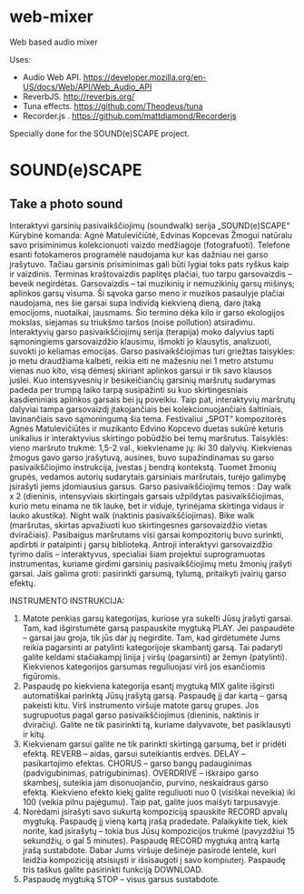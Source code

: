 # web-mixer
Web based audio mixer

Uses:
* Audio Web API. https://developer.mozilla.org/en-US/docs/Web/API/Web_Audio_API
* ReverbJS. http://reverbjs.org/
* Tuna effects. https://github.com/Theodeus/tuna
* Recorder.js . https://github.com/mattdiamond/Recorderjs


Specially done for the SOUND(e)SCAPE project.
# SOUND(e)SCAPE
##   Take a photo sound

Interaktyvi garsinių pasivaikščiojimų (soundwalk) serija „SOUND(e)SCAPE“
Kūrybinė komanda: Agnė Matulevičiūtė, Edvinas Kopcevas
Žmogui natūralu savo prisiminimus kolekcionuoti vaizdo medžiagoje (fotografuoti). Telefone esanti fotokameros programėlė naudojama kur kas dažniau nei garso įrašytuvo. Tačiau garsinis prisiminimas gali būti lygiai toks pats ryškus kaip ir vaizdinis. Terminas kraštovaizdis paplitęs plačiai, tuo tarpu garsovaizdis – beveik negirdėtas. Garsovaizdis – tai muzikinių ir nemuzikinių garsų mišinys; aplinkos garsų visuma. Ši sąvoka garso meno ir muzikos pasaulyje plačiai naudojama, nes šie garsai supa individą kiekvieną dieną, daro įtaką emocijoms, nuotaikai, jausmams. Šio termino dėka kilo ir garso ekologijos mokslas, siejamas su triukšmo taršos (noise pollution) atsiradimu. Interaktyvių garso pasivaikščiojimų serija (terapija) moko dalyvius tapti sąmoningiems garsovaizdžio klausimu, išmokti jo klausytis, analizuoti, suvokti jo keliamas emocijas. Garso pasivaikščiojimas turi griežtas taisykles: jo metu draudžiama kalbėti, reikia eiti ne mažesniu nei 1 metro atstumu vienas nuo kito, visą dėmesį skiriant aplinkos garsui ir tik savo klausos juslei. Kuo intensyvesnių ir besikeičiančių garsinių maršrutų sudarymas padeda per trumpą laiko tarpą susipažinti su kuo skirtingesniais kasdieniniais aplinkos garsais bei jų poveikiu. Taip pat, interaktyvių maršrutų dalyviai tampa garsovaizdį įtakojančiais bei kolekcionuojančiais šaltiniais, lavinančiais savo sąmoningumą šia tema. 
Festivaliui „SPOT“ kompozitorės Agnės Matulevičiūtės ir muzikanto Edvino Kopcevo duetas sukūrė keturis unikalius ir interaktyvius skirtingo pobūdžio bei temų maršrutus. 
Taisyklės: vieno maršruto trukmė: 1,5-2 val., kiekviename jų: iki 30 dalyvių. Kiekvienas žmogus gavo garso įrašytuvą, ausines, buvo supažindinamas su garso pasivaikščiojimo instrukcija, įvestas į bendrą kontekstą. Tuomet žmonių grupės, vedamos autorių sudarytais garsiniais maršrutais, turėjo galimybę įsirašyti jiems įdomiausius garsus. 
Garso pasivaikščiojimų temos :
Day walk x 2 (dieninis, intensyviais skirtingais garsais užpildytas pasivaikščiojimas, kurio metu einama ne tik lauke, bet ir viduje, tyrinėjama skirtinga vidaus ir lauko akustika).
Night walk (naktinis pasivaikščiojimas).
Bike walk (maršrutas, skirtas apvažiuoti kuo skirtingesnes garsovaizdžio vietas dviračiais).
Pasibaigus maršrutams visi garsai kompozitorių buvo surinkti, apdirbti ir patalpinti į garsų biblioteką. Antroji interaktyvi garsovaizdžio tyrimo dalis – interaktyvus, specialiai šiam projektui suprogramuotas instrumentas, kuriame girdimi garsinių pasivaikščiojimų metu žmonių įrašyti garsai. Jais galima groti: pasirinkti garsumą, tylumą, pritaikyti įvairių garso efektų.

INSTRUMENTO INSTRUKCIJA:
1. Matote penkias garsų kategorijas, kuriose yra sukelti Jūsų įrašyti garsai. Tam, kad išgirstumėte garsą paspauskite mygtuką PLAY. Jei paspaudėte – garsai jau groja, tik jūs dar jų negirdite. Tam, kad girdėtumėte Jums reikia pagarsinti ar patylinti kategorijoje skambantį garsą. Tai padaryti galite keldami stačiakampį linija į viršų (pagarsinti) ar žemyn (patylinti). Kiekvienos kategorijos garsumas reguliuojasi virš jos esančiomis figūromis.
2. Paspaudę po kiekviena kategorija esantį mygtuką MIX galite išgirsti automatiškai parinktą Jūsų įrašytą garsą. Paspaudę jį dar kartą – garsą pakeisti kitu. Virš instrumento viršuje matote garsų grupes. Jos sugrupuotus pagal garso pasivaikščiojimus (dieninis, naktinis ir dviračių). Galite ne tik pasirinkti tą, kuriame dalyvavote, bet pasiklausyti ir kitų.
3. Kiekvienam garsui galite ne tik parinkti skirtingą garsumą, bet ir pridėti efektą.
REVERB – aidas, garsui suteikiantis erdvės.
DELAY – pasikartojimo efektas.
CHORUS – garso bangų padauginimas (padvigubinimas, patrigubinimas).
OVERDRIVE – iškraipo garso skambesį, suteikia jam disonuojančio, purvino, neskaidraus garso efektą.
Kiekvieno efekto kiekį galite reguliuoti nuo 0 (visiškai neveikia) iki 100 (veikia pilnu pajėgumu). Taip pat, galite juos maišyti tarpusavyje.
4. Norėdami įsirašyti savo sukurtą kompoziciją spauskite RECORD apvalų mygtuką. Paspaudę jį vieną kartą įrašą pradedate. Palaikykite tiek, kiek norite, kad įsirašytų – tokia bus Jūsų kompozicijos trukmė (pavyzdžiui 15 sekundžių, o gal 5 minutes). Paspaudę RECORD mygtuką antrą kartą įrašą sustabdote. Dabar Jums viršuje dešinėje pasirodė lentelė, kuri leidžia kompoziciją atsisiųsti ir išsisaugoti į savo kompiuterį. Paspaudę tris taškus galite pasirinkti funkciją DOWNLOAD.
5. Paspaudę mygtuką STOP – visus garsus sustabdote.




